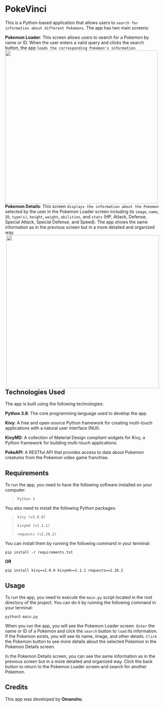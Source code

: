 # PokeVinci
This is a Python-based application that allows users to `search for information about different Pokemons`. The app has two main screens:

**Pokemon Loader**: This screen allows users to search for a Pokemon by name or ID. When the user enters a valid query and clicks the search button, the app `loads the corresponding Pokemon's information`.
<img src = "https://user-images.githubusercontent.com/114089324/226105428-7a23fb54-cd81-47b9-ae36-5f6589e305a6.jpeg" width = "500" align = "left"/>

**Pokemon Details**: This screen `displays the information about the Pokemon` selected by the user in the Pokemon Loader screen including its `image`, `name`, `ID`, `type(s)`, `height`, `weight`, `abilities`, and `stats` (HP, Attack, Defense, Special Attack, Special Defense, and Speed). The app shows the same information as in the previous screen but in a more detailed and organized way.
<img src = "https://github.com/Omanshu209/PokeVinci/assets/114089324/4d672402-9cc2-4fb0-88e7-8284106f455b" width = "500" align = "right"/>

## Technologies Used
The app is built using the following technologies:

**Python 3.8**: The core programming language used to develop the app.

**Kivy**: A free and open-source Python framework for creating multi-touch applications with a natural user interface (NUI).

**KivyMD**: A collection of Material Design compliant widgets for Kivy, a Python framework for building multi-touch applications.

**PokeAPI**: A RESTful API that provides access to data about Pokemon creatures from the Pokemon video game franchise.

## Requirements
To run the app, you need to have the following software installed on your computer:
> `Python 3`

You also need to install the following Python packages:

> `kivy (v2.0.0)`
>
> `kivymd (v1.1.1)`
>
> `requests (v2.28.2)`

You can install them by running the following command in your terminal:
```
pip install -r requirements.txt
```
**OR**
```
pip install kivy==2.0.0 kivymd==1.1.1 requests==2.28.2
```
## Usage
To run the app, you need to execute the `main.py` script located in the root directory of the project. You can do it by running the following command in your terminal:
```
python3 main.py
```
When you run the app, you will see the Pokemon Loader screen. `Enter` the name or ID of a Pokemon and click the `search` button to `load` its information. If the Pokemon exists, you will see its name, image, and other details. `Click` the Pokemon button to see more details about the selected Pokemon in the Pokemon Details screen.

In the Pokemon Details screen, you can see the same information as in the previous screen but in a more detailed and organized way. Click the back button to return to the Pokemon Loader screen and search for another Pokemon.

## Credits
This app was developed by **Omanshu**.
